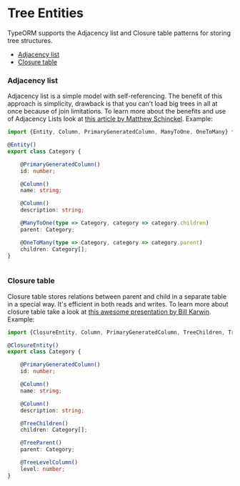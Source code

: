 # Tree Entities

TypeORM supports the Adjacency list and Closure table patterns for storing tree structures.

* [Adjacency list](#adjacency-list)
* [Closure table](#closure-table)

### Adjacency list

Adjacency list is a simple model with self-referencing. 
The benefit of this approach is simplicity, 
drawback is that you can't load big trees in all at once because of join limitations.
To learn more about the benefits and use of Adjacency Lists look at [this article by Matthew Schinckel](http://schinckel.net/2014/09/13/long-live-adjacency-lists/).
Example:

```typescript
import {Entity, Column, PrimaryGeneratedColumn, ManyToOne, OneToMany} from "typeorm";

@Entity()
export class Category {

    @PrimaryGeneratedColumn()
    id: number;

    @Column()
    name: string;

    @Column()
    description: string;

    @ManyToOne(type => Category, category => category.children)
    parent: Category;

    @OneToMany(type => Category, category => category.parent)
    children: Category[];
}
     
```

### Closure table


Closure table stores relations between parent and child in a separate table in a special way. 
It's efficient in both reads and writes. 
To learn more about closure table take a look at [this awesome presentation by Bill Karwin](https://www.slideshare.net/billkarwin/models-for-hierarchical-data). 
Example:

```typescript
import {ClosureEntity, Column, PrimaryGeneratedColumn, TreeChildren, TreeParent, TreeLevelColumn} from "typeorm";

@ClosureEntity()
export class Category {

    @PrimaryGeneratedColumn()
    id: number;

    @Column()
    name: string;

    @Column()
    description: string;

    @TreeChildren()
    children: Category[];

    @TreeParent()
    parent: Category;

    @TreeLevelColumn()
    level: number;
}
```
